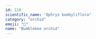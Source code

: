 ```yaml
---
id: 116
scientific_name: "Ophrys bombyliflora"
category: "orchid"
emoji: "🌸"
name: "Bumblebee orchid"
---
```

